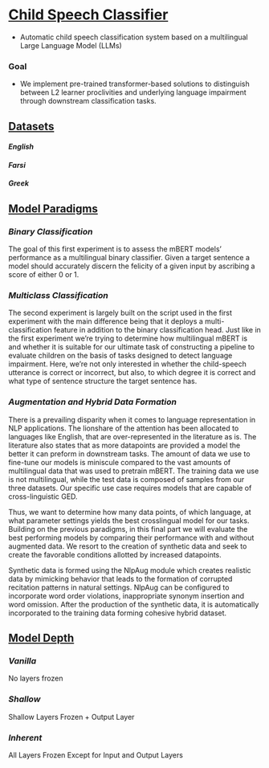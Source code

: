 # <ins>Child Speech  Classifier</ins>

- Automatic child speech classification system based on a multilingual Large Language Model (LLMs)

### Goal

- We implement pre-trained transformer-based solutions to distinguish 
between L2 learner proclivities and underlying language impairment 
through downstream classification tasks.



## <ins>Datasets</ins>

#### *English*

#### *Farsi*

#### *Greek*


## <ins>Model Paradigms</ins>

### *Binary Classification*
The goal of this first experiment is to assess the mBERT models’ 
performance as a multilingual binary classifier. Given a target 
sentence a model should accurately discern the felicity of a given 
input by ascribing a score of either 0 or 1.


### *Multiclass Classification*

The second experiment is largely built on the script used in the
first experiment with the main difference being that it deploys a
multi-classification feature in addition to the binary classification head.
Just like in the first experiment we’re trying to determine how 
multilingual mBERT is and whether it is suitable for our ultimate 
task of constructing a pipeline to evaluate children on the basis of
tasks designed to detect language impairment. Here, we’re not only 
interested in whether the child-speech utterance is correct or incorrect,
but also, to which degree it is correct and what type of sentence 
structure the target sentence has.


### *Augmentation and Hybrid Data Formation*

There is a prevailing disparity when it comes to language representation in NLP
applications. The lionshare of the attention has been allocated to languages like
English, that are over-represented in the literature as is. 
The literature also states that as more datapoints are provided a model 
the better it can preform in downstream tasks. 
The amount of data we use to fine-tune our models is miniscule compared to 
the vast amounts of multilingual data that was used to pretrain mBERT.
The training data we use is not multilingual, while the test data is composed 
of samples from our three datasets. 
Our specific use case requires models that are capable of cross-linguistic GED.

Thus, we want to determine how many data points, of which language, 
at what parameter settings yields the best crosslingual model for our tasks.
Building on the previous paradigms, in this final part we will evaluate the 
best performing models by comparing their performance with and without 
augmented data. 
We resort to the creation of synthetic data and seek to 
create the favorable conditions allotted by increased datapoints.

Synthetic data is formed using the NlpAug module which creates realistic data 
by mimicking behavior that leads to the formation of corrupted recitation patterns
in natural settings. NlpAug can be configured to incorporate word order violations,
inappropriate synonym insertion and word omission. 
After the production of the synthetic data, it is automatically incorporated 
to the training data forming cohesive hybrid dataset.

## <ins>Model Depth</ins>


### *Vanilla*

No layers frozen

### *Shallow*

Shallow Layers Frozen + Output Layer

### *Inherent*

All Layers Frozen Except for Input and Output Layers 


